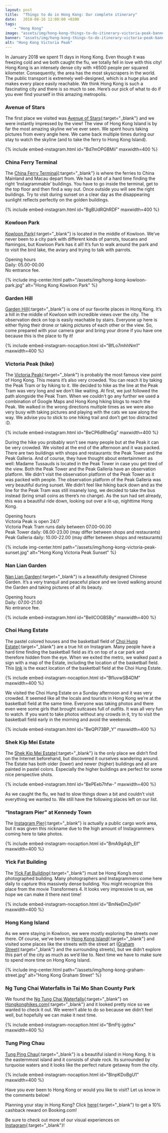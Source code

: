 ```yaml
---
layout: post
title:  "Things to do in Hong Kong: Our complete itinerary"
date:   2018-08-16 12:00:00 +0200
tags:
    - "Hong Kong"
image: "assets/img/hong-kong-things-to-do-itinerary-victoria-peak-banner.jpg"
banner: "assets/img/hong-kong-things-to-do-itinerary-victoria-peak-banner-large.jpg"
alt: "Hong Kong Victoria Peak"
---
```


In January 2018 we spent 11 days in Hong Kong. Even though it was freezing cold and we both caught the flu, we totally fell in love with this city! Hong Kong is an intensely dense city with ±6500 people per squared kilometer. Consequently, the area has the most skyscrapers in the world. The public transport is extremely well-designed, which is a huge plus and makes every place easily reachable. We think Hong Kong is such a fascinating city and there is so much to see. Here’s our pick of what to do if you ever find yourself in this amazing metropolis.

### Avenue of Stars

The first place we visited was [Avenue of Stars][avenue of stars]{:target="_blank"} and we were instantly impressed by the view! The view of Hong Kong Island is by far the most amazing skyline we’ve ever seen. We spent hours taking pictures from every angle here. We came back multiple times during our stay to watch the skyline (and to take the ferry to Hong Kong Island). 

{% include embed-instagram.html id="Bd7mOPGBMii" maxwidth=400 %}

### China Ferry Terminal

The [China Ferry Terminal][china ferry terminal]{:target="_blank"} is where the ferries to China Mainland and Macau depart from. We had a bit of a hard time finding the right ‘Instagrammable’ buildings. You have to go inside the terminal, get to the top floor and then find a way out. Once outside you will see the right buildings. Try to visit during sunset on a clear day as the disappearing sunlight reflects perfectly on the golden buildings. 

{% include embed-instagram.html id="BgBUdRQhRDF" maxwidth=400 %}

### Kowloon Park

[Kowloon Park][kowloon park]{:target="_blank"} is located in the middle of Kowloon. We’ve never been to a city park with different kinds of parrots, toucans and flamingos, but Kowloon Park has it all! It’s fun to walk around the park and to visit the bird lake, the aviary and trying to talk with parrots. 

Opening hours  
Daily: 05.00-00.00  
No entrance fee.  

{% include img-center.html path="/assets/img/hong-kong-kowloon-park.jpg" alt="Hong Kong Kowloon Park" %}

### Garden Hill

[Garden Hill][garden hill]{:target="_blank"} is one of our favorite places in Hong Kong. It’s a hill in the middle of Kowloon with incredible views over the city. The observation deck on top is easily reachable by stairs. Everyone up here is either flying their drone or taking pictures of each other or the view. So, come prepared with your camera gear and bring your drone if you have one because this is the place to fly it!

{% include embed-instagram-nocaption.html id="BfLo7mhhNm1" maxwidth=400 %}

### Victoria Peak (hike)

The [Victoria Peak][victoria peak]{:target="_blank"} is probably the most famous view point of Hong Kong. This means it’s also very crowded. You can reach it by taking the Peak Tram or by hiking to it. We decided to hike as the line at the Peak Tram was very long and we don’t like waiting. At first, we just followed the path alongside the Peak Tram. When we couldn’t go any further we used a combination of Google Maps and Hong Kong hiking blogs to reach the Peak. We walked in the wrong directions multiple times as we were also very busy with taking pictures and playing with the cats we saw along the way. We advise you to stick to one hiking trail and don’t get too distracted :D.

{% include embed-instagram.html id="BeCP6dRheGg" maxwidth=400 %}

During the hike you probably won’t see many people but at the Peak it can be very crowded. We visited at the end of the afternoon and it was packed. There are two buildings with shops and restaurants: the Peak Tower and the Peak Galleria. And of course, they have thought about entertainment as well: Madame Tussauds is located in the Peak Tower in case you get tired of the view. Both the Peak Tower and the Peak Galleria have an observation platform. We didn’t visit the observation platform of the Peak Tower as it was packed with people. The observation platform of the Peak Galleria was very beautiful during sunset. We didn’t feel like hiking back down and as the line for the Peak Tram was still insanely long, we decided to take the bus instead (bring small coins as there’s no change). As the sun had set already, this was a beautiful ride down, looking out over a lit-up, nighttime Hong Kong.

Opening hours  
Victoria Peak is open 24/7  
Victoria Peak Tram runs daily between 07.00-00.00  
Peak Tower daily: 08.00-23.00 (may differ between shops and restaurants)  
Peak Galleria daily: 10.00-22.00 (may differ between shops and restaurants)  

{% include img-center.html path="/assets/img/hong-kong-victoria-peak-sunset.jpg" alt="Hong Kong Victoria Peak Sunset" %}

### Nan Lian Garden

[Nan Lian Garden][nan lian garden]{:target="_blank"} is a beautifully designed Chinese Garden. It’s a very tranquil and peaceful place and we loved walking around the Garden and taking pictures of all its beauty. 

Opening hours  
Daily: 07.00-21.00  
No entrance fee.  

{% include embed-instagram.html id="BeIlCOGBSBy" maxwidth=400 %}

### Choi Hung Estate

The pastel colored houses and the basketball field of [Choi Hung Estate][choi hung estate]{:target="_blank"} are a true hit on Instagram. Many people have a hard time finding the basketball field as it’s on top of a car park and therefore hidden from the eye. When we exited the metro, we walked past a sign with a map of the Estate, including the location of the basketball field. This [link][choi hung estate] is the exact location of the basketball field at the Choi Hung Estate. 

{% include embed-instagram-nocaption.html id="BfIuvwSB4DM" maxwidth=400 %}

We visited the Choi Hung Estate on a Sunday afternoon and it was very crowded. It seemed like all the locals and tourists in Hong Kong we’re at the basketball field at the same time. Everyone was taking photos and there even were some girls that brought suitcases full of outfits. It was all very fun to watch. If you want to take photos without any crowds in it, try to visit the basketball field early in the morning and avoid the weekends. 

{% include embed-instagram.html id="BeQPl73BP_Y" maxwidth=400 %}

### Shek Kip Mei Estate

The [Shek Kip Mei Estate][shek kip mei estate]{:target="_blank"} is the only place we didn’t find on the Internet beforehand, but discovered it ourselves wandering around. The Estate has both older (lower) and newer (higher) buildings and all are painted in pastel colors. Especially the higher buildings are perfect for some nice perspective shots.

{% include embed-instagram.html id="BePEeb7hfw-" maxwidth=400 %}

As we caught the flu, we had to slow things down a bit and couldn’t visit everything we wanted to. We still have the following places left on our list.

### “Instagram Pier” at Kennedy Town

The [Instagram Pier][instagram pier]{:target="_blank"} is actually a public cargo work area, but it was given this nickname due to the high amount of Instagrammers coming here to take photos. 

{% include embed-instagram-nocaption.html id="BmA9g4qh_Ef" maxwidth=400 %}

### Yick Fat Building

The [Yick Fat Building][yick fat building]{:target="_blank"} must be Hong Kong’s most photographed building. Many photographers and Instagrammers come here daily to capture this massively dense building. You might recognize this place from the movie Transformers 4. It looks very impressive to us, we hope we can make it there next time! 

{% include embed-instagram-nocaption.html id="BmNeDmZjvIH" maxwidth=400 %}

### Hong Kong Island

As we were staying in Kowloon, we were mostly exploring the streets over there. Of course, we’ve been to [Hong Kong Island][hong kong island]{:target="_blank"} and visited some places like the streets with the street art ([Graham Street][graham street]{:target="_blank"} and the surrounding streets), but we didn’t explore this part of the city as much as we’d like to. Next time we have to make sure to spend more time on Hong Kong Island.

{% include img-center.html path="/assets/img/hong-kong-graham-street.jpg" alt="Hong Kong Graham Street" %}

### Ng Tung Chai Waterfalls in Tai Mo Shan County Park

We found the [Ng Tung Chai Waterfalls][ng tung chai waterfalls]{:target="_blank"} on [Hongkonghikes.com][hong kong hikes]{:target="_blank"} and it looked pretty nice so we wanted to check it out. We weren’t able to do so because we didn’t feel well, but hopefully we can make it next time.

{% include embed-instagram-nocaption.html id="BmFtj-jgdnx" maxwidth=400 %}

### Tung Ping Chau

[Tung Ping Chau][tung ping chau]{:target="_blank"} is a beautiful island in Hong Kong. It is the easternmost island and it consists of shale rock. Its surrounded by turquoise waters and it looks like the perfect nature getaway from the city. 

{% include embed-instagram-nocaption.html id="BlnpKDoBgU1" maxwidth=400 %}

Have you ever been to Hong Kong or would you like to visit? Let us know in the comments below! 

Planning your stay in Hong Kong? Click [here][booking.com]{:target="_blank"} to get a 10% cashback reward on Booking.com! 

Be sure to check out more of our visual experiences on [Instagram][instagram]{:target="_blank"}!

[instagram]: https://instagram.com/kipamojo
[booking.com]: https://www.booking.com/s/11_6/joop9916
[avenue of stars]: https://goo.gl/maps/oZhgQe4cs1F2
[china ferry terminal]: https://goo.gl/maps/ZNoYcCGJFyA2
[kowloon park]: https://goo.gl/maps/h3qENzpfE492
[garden hill]: https://goo.gl/maps/dZeE5HJWia12
[victoria peak]: https://goo.gl/maps/cNxQCHiHFrv
[nan lian garden]: https://goo.gl/maps/Bz4JWRevhEK2
[choi hung estate]: https://goo.gl/maps/2PCZLcX2naK2
[shek kip mei estate]: https://goo.gl/maps/BM3u72P6u492
[instagram pier]: https://goo.gl/maps/jyQ5Cji8uTr
[yick fat building]: https://goo.gl/maps/hF8WtyQG6uK2 
[hong kong island]: https://goo.gl/maps/CFw4ApYYueH2
[graham street]: https://goo.gl/maps/aCGMMdp2pu92
[ng tung chai waterfalls]: https://goo.gl/maps/nVXqw8LzGL42
[hong kong hikes]: http://www.hongkonghikes.com/2011/06/ng-tung-chai.html 
[tung ping chau]: https://goo.gl/maps/Q5Zg2JyPydQ2 

